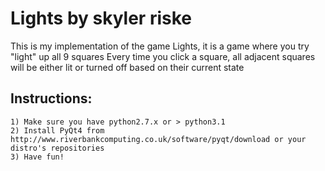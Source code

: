 # Lights by skyler riske
This is my implementation of the game Lights, it is a game where you try "light" up all 9 squares
Every time you click a square, all adjacent squares will be either lit or turned off based on their current state

## Instructions:
    1) Make sure you have python2.7.x or > python3.1
    2) Install PyQt4 from http://www.riverbankcomputing.co.uk/software/pyqt/download or your distro's repositories
    3) Have fun!